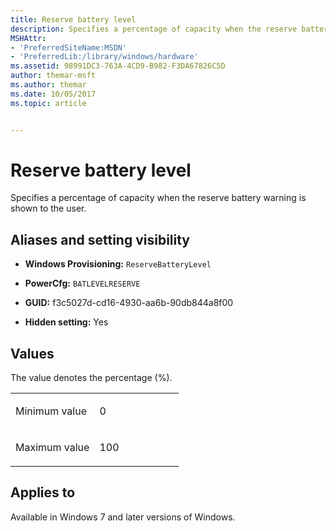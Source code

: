 ```yaml
---
title: Reserve battery level
description: Specifies a percentage of capacity when the reserve battery warning is shown to the user.
MSHAttr:
- 'PreferredSiteName:MSDN'
- 'PreferredLib:/library/windows/hardware'
ms.assetid: 98991DC3-763A-4CD9-B982-F3DA67826C5D
author: themar-msft
ms.author: themar
ms.date: 10/05/2017
ms.topic: article


---
```


# Reserve battery level


Specifies a percentage of capacity when the reserve battery warning is shown to the user.

## <span id="Aliases_and_setting_visibility"></span><span id="aliases_and_setting_visibility"></span><span id="ALIASES_AND_SETTING_VISIBILITY"></span>Aliases and setting visibility


-   **Windows Provisioning:** `ReserveBatteryLevel         `

-   **PowerCfg:** `BATLEVELRESERVE           `

-   **GUID:** f3c5027d-cd16-4930-aa6b-90db844a8f00

-   **Hidden setting:** Yes

## <span id="Values"></span><span id="values"></span><span id="VALUES"></span>Values


The value denotes the percentage (%).

<table>
<colgroup>
<col width="50%" />
<col width="50%" />
</colgroup>
<tbody>
<tr class="odd">
<td><p>Minimum value</p></td>
<td><p>0</p></td>
</tr>
<tr class="even">
<td><p>Maximum value</p></td>
<td><p>100</p></td>
</tr>
</tbody>
</table>

## <span id="Applies_to"></span><span id="applies_to"></span><span id="APPLIES_TO"></span>Applies to


Available in Windows 7 and later versions of Windows.

